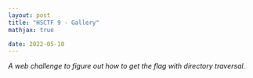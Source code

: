 ```yaml
---
layout: post
title: "HSCTF 9 - Gallery"
mathjax: true

date: 2022-05-10
---
```


*A web challenge to figure out how to get the flag with directory traversal.*
